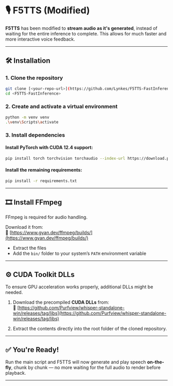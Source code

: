 # 🎙️ F5TTS (Modified)

**F5TTS** has been modified to **stream audio as it's generated**, instead of waiting for the entire inference to complete. This allows for much faster and more interactive voice feedback.

---

## 🛠️ Installation

### 1. Clone the repository

```bash
git clone [<your-repo-url>](https://github.com/Lynkes/F5TTS-FastInference.git)
cd <F5TTS-FastInference>
```

### 2. Create and activate a virtual environment

```bash
python -m venv venv
.\venv\Scripts\activate
```

### 3. Install dependencies

#### Install PyTorch with CUDA 12.4 support:

```bash
pip install torch torchvision torchaudio --index-url https://download.pytorch.org/whl/cu124
```

#### Install the remaining requirements:

```bash
pip install -r requirements.txt
```

---

## 🎞️ Install FFmpeg

FFmpeg is required for audio handling.

Download it from:  
🔗 [https://www.gyan.dev/ffmpeg/builds/](https://www.gyan.dev/ffmpeg/builds/)

- Extract the files
- Add the `bin/` folder to your system’s `PATH` environment variable

---

## ⚙️ CUDA Toolkit DLLs

To ensure GPU acceleration works properly, additional DLLs might be needed.

1. Download the precompiled **CUDA DLLs** from:  
   🔗 [https://github.com/Purfview/whisper-standalone-win/releases/tag/libs](https://github.com/Purfview/whisper-standalone-win/releases/tag/libs)

2. Extract the contents directly into the root folder of the cloned repository.

---

## ✅ You're Ready!

Run the main script and F5TTS will now generate and play speech **on-the-fly**, chunk by chunk — no more waiting for the full audio to render before playback.

---

